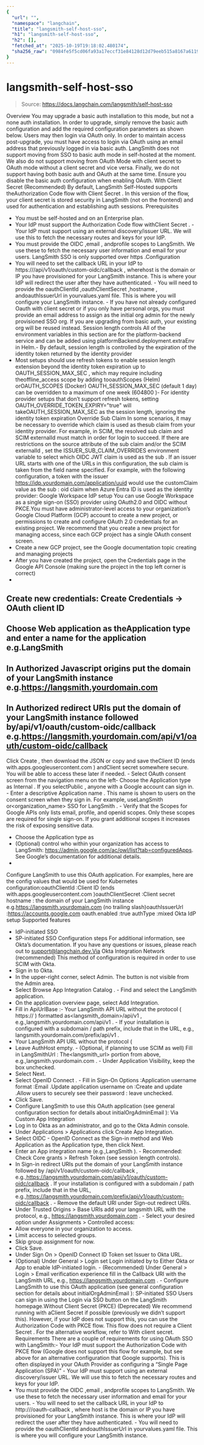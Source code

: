 ```yaml
---
{
  "url": "",
  "namespace": "langchain",
  "title": "langsmith-self-host-sso",
  "h1": "langsmith-self-host-sso",
  "h2": [],
  "fetched_at": "2025-10-19T19:18:02.480174",
  "sha256_raw": "0984fe5f5cd06fa93a17eccf31e84128d12d79eeb515a8167a6119a3f737d1e6"
}
---
```


# langsmith-self-host-sso

> Source: https://docs.langchain.com/langsmith/self-host-sso

Overview
You may upgrade a basic auth installation to this mode, but not a none auth installation. In order to upgrade, simply remove the basic auth configuration and add the required configuration parameters as shown below. Users may then login via OAuth only. In order to maintain access post-upgrade, you must have access to login via OAuth using an email address that previously logged in via basic auth.
LangSmith does not support moving from SSO to basic auth mode in self-hosted at the moment. We also do not support moving from OAuth Mode with client secret to OAuth mode without a client secret and vice versa. Finally, we do not support having both basic auth and OAuth at the same time. Ensure you disable the basic auth configuration when enabling OAuth.
With Client Secret (Recommended)
By default, LangSmith Self-Hosted supports theAuthorization Code
flow with Client Secret
. In this version of the flow, your client secret is stored security in LangSmith (not on the frontend) and used for authentication and establishing auth sessions.
Prerequisites
- You must be self-hosted and on an Enterprise plan.
- Your IdP must support the
Authorization Code
flow withClient Secret
. - Your IdP must support using an external discovery/issuer URL. We will use this to fetch the necessary routes and keys for your IdP.
- You must provide the
OIDC
,email
, andprofile
scopes to LangSmith. We use these to fetch the necessary user information and email for your users.
LangSmith SSO is only supported over
https
.Configuration
- You will need to set the callback URL in your IdP to
https://<host>/api/v1/oauth/custom-oidc/callback
, wherehost
is the domain or IP you have provisioned for your LangSmith instance. This is where your IdP will redirect the user after they have authenticated. - You will need to provide the
oauthClientId
,oauthClientSecret
,hostname
, andoauthIssuerUrl
in yourvalues.yaml
file. This is where you will configure your LangSmith instance. - If you have not already configured Oauth with client secret or if you only have personal orgs, you must provide an email address to assign as the initial org admin for the newly provisioned SSO org. If you are upgrading from basic auth, your existing org will be reused instead.
Session length controls
All of the environment variables in this section are for the
platform-backend
service and can be added using platformBackend.deployment.extraEnv
in Helm.- By default, session length is controlled by the expiration of the identity token returned by the identity provider
- Most setups should use refresh tokens to enable session length extension beyond the identity token expiration up to
OAUTH_SESSION_MAX_SEC
, which may require including theoffline_access
scope by adding tooauthScopes
(Helm) orOAUTH_SCOPES
(Docker) OAUTH_SESSION_MAX_SEC
(default 1 day) can be overridden to a maximum of one week (604800
)- For identity provider setups that don’t support refresh tokens, setting
OAUTH_OVERRIDE_TOKEN_EXPIRY="true"
will takeOAUTH_SESSION_MAX_SEC
as the session length, ignoring the identity token expiration
Override Sub Claim
In some scenarios, it may be necessary to override which claim is used as thesub
claim from your identity provider.
For example, in SCIM, the resolved sub
claim and SCIM externalId
must match in order for login to succeed.
If there are restrictions on the source attribute of the sub
claim and/or the SCIM externalId
, set the ISSUER_SUB_CLAIM_OVERRIDES
environment variable to select which OIDC JWT claim is used as the sub
.
If an issuer URL starts with one of the URLs in this configuration, the sub
claim is taken from the field name specified.
For example, with the following configuration, a token with the issuer https://idp.yourdomain.com/application/uuid
would use the customClaim
value as the sub
:
oid
claim when Azure Entra ID is used as the identity provider:
Google Workspace IdP setup
You can use Google Workspace as a single sign-on (SSO) provider using OAuth2.0 and OIDC without PKCE.You must have administrator-level access to your organization’s Google Cloud Platform (GCP) account to create a new project, or permissions to create and configure OAuth 2.0 credentials for an existing project. We recommend that you create a new project for managing access, since each GCP project has a single OAuth consent screen.
- Create a new GCP project, see the Google documentation topic creating and managing projects
- After you have created the project, open the Credentials page in the Google API Console (making sure the project in the top left corner is correct)
-
Create new credentials:
Create Credentials → OAuth client ID
-
Choose
Web application
as theApplication type
and enter a name for the application e.g.LangSmith
-
In
Authorized Javascript origins
put the domain of your LangSmith instance e.g.https://langsmith.yourdomain.com
-
In
Authorized redirect URIs
put the domain of your LangSmith instance followed by/api/v1/oauth/custom-oidc/callback
e.g.https://langsmith.yourdomain.com/api/v1/oauth/custom-oidc/callback
-
Click
Create
, then download the JSON or copy and save theClient ID
(ends with.apps.googleusercontent.com
) andClient secret
somewhere secure. You will be able to access these later if needed. -
Select
OAuth consent screen
from the navigation menu on the left- Choose the Application type as
Internal
. If you selectPublic
, anyone with a Google account can sign in. - Enter a descriptive
Application name
. This name is shown to users on the consent screen when they sign in. For example, useLangSmith
or<organization_name> SSO for LangSmith
. - Verify that the Scopes for Google APIs only lists email, profile, and openid scopes. Only these scopes are required for single sign-on. If you grant additional scopes it increases the risk of exposing sensitive data.
- Choose the Application type as
- (Optional) control who within your organization has access to LangSmith: https://admin.google.com/ac/owl/list?tab=configuredApps. See Google’s documentation for additional details.
-
Configure LangSmith to use this OAuth application. For examples, here are the
config
values that would be used for Kubernetes configuration:oauthClientId
:Client ID
(ends with.apps.googleusercontent.com
)oauthClientSecret
:Client secret
hostname
: the domain of your LangSmith instance e.g.https://langsmith.yourdomain.com
(no trailing slash)oauthIssuerUrl
:https://accounts.google.com
oauth.enabled
:true
authType
:mixed
Okta IdP setup
Supported features
- IdP-initiated SSO
- SP-initiated SSO
Configuration steps
For additional information, see Okta’s documentation. If you have any questions or issues, please reach out to support@langchain.dev.Via Okta Integration Network (recommended)
This method of configuration is required in order to use SCIM with Okta.
- Sign in to Okta.
- In the upper-right corner, select Admin. The button is not visible from the Admin area.
- Select
Browse App Integration Catalog
. - Find and select the LangSmith application.
- On the application overview page, select Add Integration.
- Fill in
ApiUrlBase
:- Your LangSmith API URL without the protocol (
https://
) formatted as<langsmith_domain>/api/v1
, e.g.,langsmith.yourdomain.com/api/v1
. - If your installation is configured with a subdomain / path prefix, include that in the URL, e.g.,
langsmith.yourdomain.com/prefix/api/v1
.
- Your LangSmith API URL without the protocol (
- Leave
AuthHost
empty. - (Optional, if planning to use SCIM as well) Fill in
LangSmithUrl
: The<langsmith_url>
portion from above, e.g.,langsmith.yourdomain.com
. - Under Application Visibility, keep the box unchecked.
- Select Next.
- Select
OpenID Connect
. - Fill in
Sign-On Options
:Application username format
:Email
.Update application username on
:Create and update
.Allow users to securely see their password
: leave unchecked.
- Click Save.
- Configure LangSmith to use this OAuth application (see general configuration section for details about
initialOrgAdminEmail
):
Via Custom App Integration
- Log in to Okta as an administrator, and go to the Okta Admin console.
- Under Applications > Applications click Create App Integration.
- Select OIDC - OpenID Connect as the Sign-in method and Web Application as the Application type, then click Next.
- Enter an
App integration name
(e.g.,LangSmith
). - Recommended: Check Core grants > Refresh Token (see session length controls).
- In Sign-in redirect URIs put the domain of your LangSmith instance followed by
/api/v1/oauth/custom-oidc/callback
, e.g.,https://langsmith.yourdomain.com/api/v1/oauth/custom-oidc/callback
. If your installation is configured with a subdomain / path prefix, include that in the URL, e.g.,https://langsmith.yourdomain.com/prefix/api/v1/oauth/custom-oidc/callback
. - Remove the default URI under Sign-out redirect URIs.
- Under Trusted Origins > Base URIs add your langsmith URL with the protocol, e.g.,
https://langsmith.yourdomain.com
. - Select your desired option under Assignments > Controlled access:
- Allow everyone in your organization to access.
- Limit access to selected groups.
- Skip group assignment for now.
- Click Save.
- Under Sign On > OpenID Connect ID Token set Issuer to Okta URL.
- (Optional) Under General > Login set Login initiated by to
Either Okta or App
to enable IdP-initiated login. - (Recommended) Under General > Login > Email verification experience fill in the Callback URI with the LangSmith URL, e.g.,
https://langsmith.yourdomain.com
. - Configure LangSmith to use this OAuth application (see general configuration section for details about
initialOrgAdminEmail
):
SP-initiated SSO
Users can sign in using the Login via SSO button on the LangSmith homepage.Without Client Secret (PKCE) (Deprecated)
We recommend running with aClient Secret
if possible (previously we didn’t support this). However, if your IdP does not support this, you can use the Authorization Code with PKCE
flow.
This flow does not require a Client Secret
. For the alternative workflow, refer to With client secret.
Requirements
There are a couple of requirements for using OAuth SSO with LangSmith:- Your IdP must support the
Authorization Code with PKCE
flow (Google does not support this flow for example, but see above for an alternative configuration that Google supports). This is often displayed in your OAuth Provider as configuring a “Single Page Application (SPA)” - Your IdP must support using an external discovery/issuer URL. We will use this to fetch the necessary routes and keys for your IdP.
- You must provide the
OIDC
,email
, andprofile
scopes to LangSmith. We use these to fetch the necessary user information and email for your users. - You will need to set the callback URL in your IdP to
http://<host>/oauth-callback
, where host is the domain or IP you have provisioned for your LangSmith instance. This is where your IdP will redirect the user after they have authenticated. - You will need to provide the
oauthClientId
andoauthIssuerUrl
in yourvalues.yaml
file. This is where you will configure your LangSmith instance.